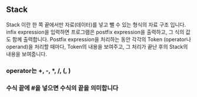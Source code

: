 ## Stack
Stack 이란 한 쪽 끝에서만 자료(데이터)를 넣고 뺄 수 있는 형식의 자료 구조 입니다.
infix expression을 입력하면 프로그램은 postfix expression을
출력하고, 그 식의 값도 함께 출력합니다. Postfix expression을 처리하는 동안 각각의
Token (operator나 operand)을 처리할 때마다, Token의 내용을 보여주고, 그 처리가
끝난 후의 Stack의 내용을 보여줍니다.

### operator는 +, -, *, /, (, )


### 수식 끝에 #을 넣으면 수식의 끝을 의미합니다
